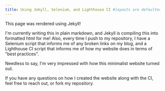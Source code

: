 ```yaml
---
title: Using Jekyll, Selenium, and Lighthouse CI #layouts are defaulted to weblogs (see _config.yml)
---
```

       
This page was rendered using Jekyll! 

I'm currently writing this in plain markdown, and Jekyll is compiling this into formatted html for me! 
Also, every time I push to my repository, I have a Selenium script that informs me of any broken links on my blog, and a Lighthouse CI script that informs me of how my website does in terms of "best practices".

Needless to say, I'm very impressed with how this minimalist website turned out. 

If you have any questions on how I created the website along with the CI, feel free to reach out, or fork my repository.